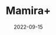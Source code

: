 ---
title: 'Mamira+'
date: '2022-09-15' 
metatag: '' 
inventory: '0' 
draft: false 
# meta description 
shortDescripton: ''
description: 'Herb'
longdescription: ''
featured: True
# product Price
price: '100.0'
# Product Short Description
shortDescription: ''
productID: 'FD9EF720-1D25-ED11-9968-005056B3A416'
type: 'products'
category: 'Herb' 
thumnailproduct: 'https://aminsaddiquidawakhana.eralive.net/images/products/FD9EF720-1D25-ED11-9968-005056B3A4161.png' 
images:
  - image: 'images/products/FD9EF720-1D25-ED11-9968-005056B3A4161.png'  
Variants:
---